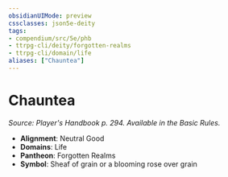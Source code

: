 ```yaml
---
obsidianUIMode: preview
cssclasses: json5e-deity
tags:
- compendium/src/5e/phb
- ttrpg-cli/deity/forgotten-realms
- ttrpg-cli/domain/life
aliases: ["Chauntea"]
---
```

# Chauntea
*Source: Player's Handbook p. 294. Available in the Basic Rules.* 

- **Alignment**: Neutral Good
- **Domains**: Life
- **Pantheon**: Forgotten Realms
- **Symbol**: Sheaf of grain or a blooming rose over grain